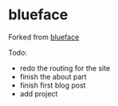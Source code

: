 blueface
=====================
Forked from [blueface](https://thien.github.io/blueface/)


Todo: 
- redo the routing for the site
- finish the about part
- finish first blog post
- add project